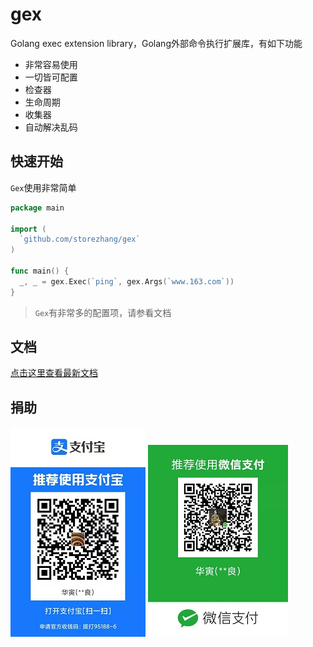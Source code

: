 # gex

Golang exec extension library，Golang外部命令执行扩展库，有如下功能

- 非常容易使用
- 一切皆可配置
- 检查器
- 生命周期
- 收集器
- 自动解决乱码

## 快速开始

`Gex`使用非常简单

```go
package main

import (
  `github.com/storezhang/gex`
)

func main() {
  _, _ = gex.Exec(`ping`, gex.Args(`www.163.com`))
}
```

> `Gex`有非常多的配置项，请参看文档

## 文档

[点击这里查看最新文档](https://gex.storezhang.tech)

## 捐助

![支持宝](doc/docs/.vuepress/public/donate/alipay-small.jpg)
![支持宝](doc/docs/.vuepress/public/donate/weipay-small.jpg)

